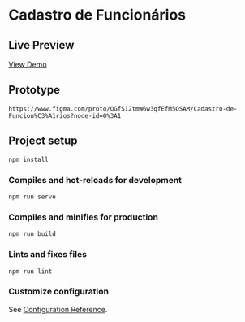 # Cadastro de Funcionários

## Live Preview

<a href="https://ebay-clone-web3.vercel.app/">View Demo</a>


## Prototype
```
https://www.figma.com/proto/QGfS12tmW6w3qfEfM5QSAM/Cadastro-de-Funcion%C3%A1rios?node-id=0%3A1
```

## Project setup
```
npm install
```

### Compiles and hot-reloads for development
```
npm run serve
```

### Compiles and minifies for production
```
npm run build
```

### Lints and fixes files
```
npm run lint
```

### Customize configuration
See [Configuration Reference](https://cli.vuejs.org/config/).
